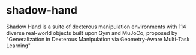 # shadow-hand
Shadow Hand is a suite of dexterous manipulation environments with 114 diverse real-world objects built upon Gym and MuJoCo, proposed by "Generalization in Dexterous Manipulation via Geometry-Aware Multi-Task Learning"
